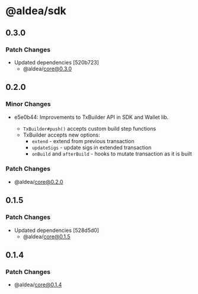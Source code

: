 # @aldea/sdk

## 0.3.0

### Patch Changes

- Updated dependencies [520b723]
  - @aldea/core@0.3.0

## 0.2.0

### Minor Changes

- e5e0b44: Improvements to TxBuilder API in SDK and Wallet lib.

  - `TxBuilder#push()` accepts custom build step functions
  - TxBuilder accepts new options:
    - `extend` - extend from previous transaction
    - `updateSigs` - update sigs in extended transaction
    - `onBuild` and `afterBuild` - hooks to mutate transaction as it is built

### Patch Changes

- @aldea/core@0.2.0

## 0.1.5

### Patch Changes

- Updated dependencies [528d5d0]
  - @aldea/core@0.1.5

## 0.1.4

### Patch Changes

- @aldea/core@0.1.4
